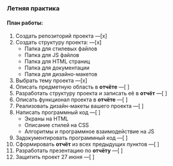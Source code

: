 ### Летняя практика
#### План работы:

1. Создать репозиторий проекта —[x]
2. Создать структуру проекта: —[x]
    * Папка для стилевых файлов
    * Папка для JS файлов
    * Папка для HTML страниц
    * Папка для документации
    * Папка для дизайно-макетов
3. Выбрать тему проекта —[x]
4. Описать предметную область в **отчёте** —[ ]
5. Разработать структуру проекта и записать её в **отчёт** —[ ]
6. Описать функционал проекта в **отчёте** —[ ]
7. Реализовать дизайн-макеты вашего проекта —[ ]
8. Написать программный код —[ ]
    * Экраны на HTML
    * Описание стилей на CSS
    * Алгоритмы и программное взаимодействие на JS
9. Задокументировать программный код —[ ]
10. Сформировать **отчёт** из всех предыдущих пунктов —[ ]
11. Разработать презентацию по **отчёту** —[ ]
12. Защитить проект 27 июня —[ ]
